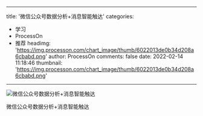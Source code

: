 
---
title: '微信公众号数据分析+消息智能触达'
categories: 
 - 学习
 - ProcessOn
 - 推荐
headimg: 'https://img.processon.com/chart_image/thumb/6022013de0b34d208a6cbabd.png'
author: ProcessOn
comments: false
date: 2022-02-14 11:18:46
thumbnail: 'https://img.processon.com/chart_image/thumb/6022013de0b34d208a6cbabd.png'
---

<div>   
<img class="thumb" alt="微信公众号数据分析+消息智能触达" src="https://img.processon.com/chart_image/thumb/6022013de0b34d208a6cbabd.png" referrerpolicy="no-referrer">
<p>微信公众号数据分析+消息智能触达</p>  
</div>
            